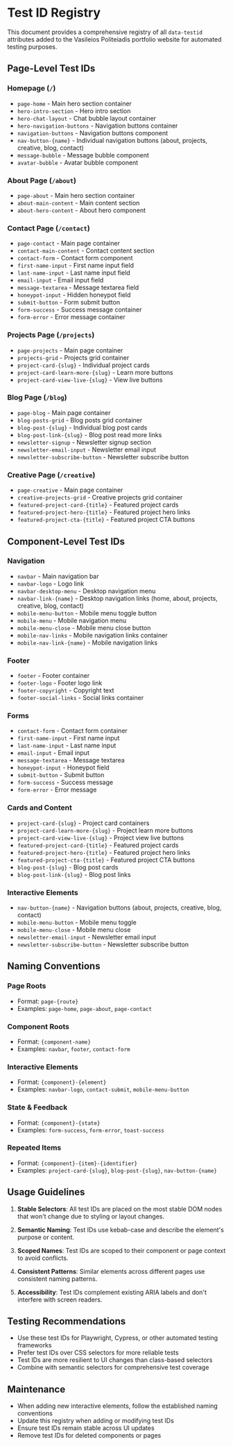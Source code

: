# Test ID Registry

This document provides a comprehensive registry of all `data-testid` attributes added to the Vasileios Politeiadis portfolio website for automated testing purposes.

## Page-Level Test IDs

### Homepage (`/`)
- `page-home` - Main hero section container
- `hero-intro-section` - Hero intro section
- `hero-chat-layout` - Chat bubble layout container
- `hero-navigation-buttons` - Navigation buttons container
- `navigation-buttons` - Navigation buttons component
- `nav-button-{name}` - Individual navigation buttons (about, projects, creative, blog, contact)
- `message-bubble` - Message bubble component
- `avatar-bubble` - Avatar bubble component

### About Page (`/about`)
- `page-about` - Main hero section container
- `about-main-content` - Main content section
- `about-hero-content` - About hero component

### Contact Page (`/contact`)
- `page-contact` - Main page container
- `contact-main-content` - Contact content section
- `contact-form` - Contact form component
- `first-name-input` - First name input field
- `last-name-input` - Last name input field
- `email-input` - Email input field
- `message-textarea` - Message textarea field
- `honeypot-input` - Hidden honeypot field
- `submit-button` - Form submit button
- `form-success` - Success message container
- `form-error` - Error message container

### Projects Page (`/projects`)
- `page-projects` - Main page container
- `projects-grid` - Projects grid container
- `project-card-{slug}` - Individual project cards
- `project-card-learn-more-{slug}` - Learn more buttons
- `project-card-view-live-{slug}` - View live buttons

### Blog Page (`/blog`)
- `page-blog` - Main page container
- `blog-posts-grid` - Blog posts grid container
- `blog-post-{slug}` - Individual blog post cards
- `blog-post-link-{slug}` - Blog post read more links
- `newsletter-signup` - Newsletter signup section
- `newsletter-email-input` - Newsletter email input
- `newsletter-subscribe-button` - Newsletter subscribe button

### Creative Page (`/creative`)
- `page-creative` - Main page container
- `creative-projects-grid` - Creative projects grid container
- `featured-project-card-{title}` - Featured project cards
- `featured-project-hero-{title}` - Featured project hero links
- `featured-project-cta-{title}` - Featured project CTA buttons

## Component-Level Test IDs

### Navigation
- `navbar` - Main navigation bar
- `navbar-logo` - Logo link
- `navbar-desktop-menu` - Desktop navigation menu
- `navbar-link-{name}` - Desktop navigation links (home, about, projects, creative, blog, contact)
- `mobile-menu-button` - Mobile menu toggle button
- `mobile-menu` - Mobile navigation menu
- `mobile-menu-close` - Mobile menu close button
- `mobile-nav-links` - Mobile navigation links container
- `mobile-nav-link-{name}` - Mobile navigation links

### Footer
- `footer` - Footer container
- `footer-logo` - Footer logo link
- `footer-copyright` - Copyright text
- `footer-social-links` - Social links container

### Forms
- `contact-form` - Contact form container
- `first-name-input` - First name input
- `last-name-input` - Last name input
- `email-input` - Email input
- `message-textarea` - Message textarea
- `honeypot-input` - Honeypot field
- `submit-button` - Submit button
- `form-success` - Success message
- `form-error` - Error message

### Cards and Content
- `project-card-{slug}` - Project card containers
- `project-card-learn-more-{slug}` - Project learn more buttons
- `project-card-view-live-{slug}` - Project view live buttons
- `featured-project-card-{title}` - Featured project cards
- `featured-project-hero-{title}` - Featured project hero links
- `featured-project-cta-{title}` - Featured project CTA buttons
- `blog-post-{slug}` - Blog post cards
- `blog-post-link-{slug}` - Blog post links

### Interactive Elements
- `nav-button-{name}` - Navigation buttons (about, projects, creative, blog, contact)
- `mobile-menu-button` - Mobile menu toggle
- `mobile-menu-close` - Mobile menu close
- `newsletter-email-input` - Newsletter email input
- `newsletter-subscribe-button` - Newsletter subscribe button

## Naming Conventions

### Page Roots
- Format: `page-{route}`
- Examples: `page-home`, `page-about`, `page-contact`

### Component Roots
- Format: `{component-name}`
- Examples: `navbar`, `footer`, `contact-form`

### Interactive Elements
- Format: `{component}-{element}`
- Examples: `navbar-logo`, `contact-submit`, `mobile-menu-button`

### State & Feedback
- Format: `{component}-{state}`
- Examples: `form-success`, `form-error`, `toast-success`

### Repeated Items
- Format: `{component}-{item}-{identifier}`
- Examples: `project-card-{slug}`, `blog-post-{slug}`, `nav-button-{name}`

## Usage Guidelines

1. **Stable Selectors**: All test IDs are placed on the most stable DOM nodes that won't change due to styling or layout changes.

2. **Semantic Naming**: Test IDs use kebab-case and describe the element's purpose or content.

3. **Scoped Names**: Test IDs are scoped to their component or page context to avoid conflicts.

4. **Consistent Patterns**: Similar elements across different pages use consistent naming patterns.

5. **Accessibility**: Test IDs complement existing ARIA labels and don't interfere with screen readers.

## Testing Recommendations

- Use these test IDs for Playwright, Cypress, or other automated testing frameworks
- Prefer test IDs over CSS selectors for more reliable tests
- Test IDs are more resilient to UI changes than class-based selectors
- Combine with semantic selectors for comprehensive test coverage

## Maintenance

- When adding new interactive elements, follow the established naming conventions
- Update this registry when adding or modifying test IDs
- Ensure test IDs remain stable across UI updates
- Remove test IDs for deleted components or pages
